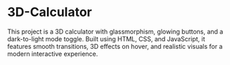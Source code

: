 # 3D-Calculator
This project is a 3D calculator with glassmorphism, glowing buttons, and a dark-to-light mode toggle. Built using HTML, CSS, and JavaScript, it features smooth transitions, 3D effects on hover, and realistic visuals for a modern interactive experience.

